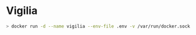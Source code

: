 # Vigilia

```bash
> docker run -d --name vigilia --env-file .env -v /var/run/docker.sock:/var/run/docker.sock sirtimme/vigilia:0.0.1
```

